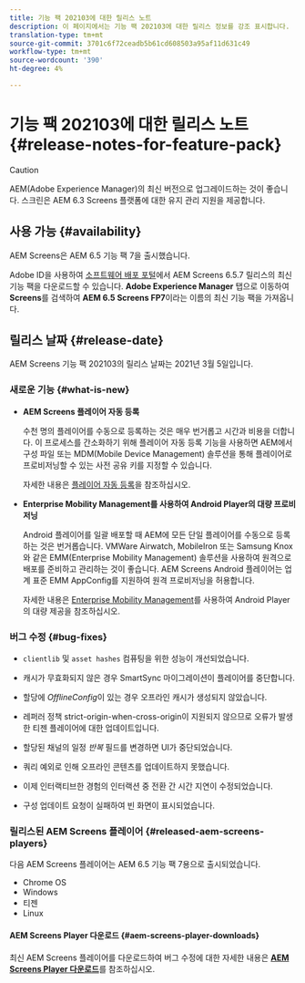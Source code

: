 ```yaml
---
title: 기능 팩 202103에 대한 릴리스 노트
description: 이 페이지에서는 기능 팩 202103에 대한 릴리스 정보를 강조 표시합니다.
translation-type: tm+mt
source-git-commit: 3701c6f72ceadb5b61cd608503a95af11d631c49
workflow-type: tm+mt
source-wordcount: '390'
ht-degree: 4%

---
```



# 기능 팩 202103에 대한 릴리스 노트 {#release-notes-for-feature-pack}

>[!CAUTION]
>AEM(Adobe Experience Manager)의 최신 버전으로 업그레이드하는 것이 좋습니다. 스크린은 AEM 6.3 Screens 플랫폼에 대한 유지 관리 지원을 제공합니다.

## 사용 가능 {#availability}

AEM Screens은 AEM 6.5 기능 팩 7을 출시했습니다.

Adobe ID을 사용하여 [소프트웨어 배포 포털](https://experience.adobe.com/#/downloads/content/software-distribution/en/aem.html)에서 AEM Screens 6.5.7 릴리스의 최신 기능 팩을 다운로드할 수 있습니다. **Adobe Experience Manager** 탭으로 이동하여 **Screens**&#x200B;를 검색하여 **AEM 6.5 Screens FP7**&#x200B;이라는 이름의 최신 기능 팩을 가져옵니다.

## 릴리스 날짜 {#release-date}

AEM Screens 기능 팩 202103의 릴리스 날짜는 2021년 3월 5일입니다.

### 새로운 기능 {#what-is-new}

* **AEM Screens 플레이어 자동 등록**

   수천 명의 플레이어를 수동으로 등록하는 것은 매우 번거롭고 시간과 비용을 더합니다. 이 프로세스를 간소화하기 위해 플레이어 자동 등록 기능을 사용하면 AEM에서 구성 파일 또는 MDM(Mobile Device Management) 솔루션을 통해 플레이어로 프로비저닝할 수 있는 사전 공유 키를 지정할 수 있습니다.

   자세한 내용은 [플레이어 자동 등록](/help/user-guide/auto-registration-players.md)을 참조하십시오.


* **Enterprise Mobility Management를 사용하여 Android Player의 대량 프로비저닝**

   Android 플레이어를 일괄 배포할 때 AEM에 모든 단일 플레이어를 수동으로 등록하는 것은 번거롭습니다. VMWare Airwatch, MobileIron 또는 Samsung Knox와 같은 EMM(Enterprise Mobility Management) 솔루션을 사용하여 원격으로 배포를 준비하고 관리하는 것이 좋습니다. AEM Screens Android 플레이어는 업계 표준 EMM AppConfig를 지원하여 원격 프로비저닝을 허용합니다.

   자세한 내용은 [Enterprise Mobility Management](/help/user-guide/using-emm-bulkprovision-android-player.md)를 사용하여 Android Player의 대량 제공을 참조하십시오.


### 버그 수정 {#bug-fixes}

* `clientlib` 및 `asset hashes` 컴퓨팅을 위한 성능이 개선되었습니다.

* 캐시가 무효화되지 않은 경우 SmartSync 마이그레이션이 플레이어를 중단합니다.

* 할당에 *OfflineConfig*&#x200B;이 있는 경우 오프라인 캐시가 생성되지 않았습니다.

* 레퍼러 정책 strict-origin-when-cross-origin이 지원되지 않으므로 오류가 발생한 티젠 플레이어에 대한 업데이트입니다.

* 할당된 채널의 일정 *반복* 필드를 변경하면 UI가 중단되었습니다.

* 쿼리 예외로 인해 오프라인 콘텐츠를 업데이트하지 못했습니다.

* 이제 인터랙티브한 경험의 인터랙션 중 전환 간 시간 지연이 수정되었습니다.

* 구성 업데이트 요청이 실패하여 빈 화면이 표시되었습니다.

### 릴리스된 AEM Screens 플레이어 {#released-aem-screens-players}

다음 AEM Screens 플레이어는 AEM 6.5 기능 팩 7용으로 출시되었습니다.

* Chrome OS
* Windows
* 티젠
* Linux

#### AEM Screens Player 다운로드 {#aem-screens-player-downloads}

최신 AEM Screens 플레이어를 다운로드하여 버그 수정에 대한 자세한 내용은 **[AEM Screens Player 다운로드](https://download.macromedia.com/screens/index.html)**&#x200B;를 참조하십시오.
